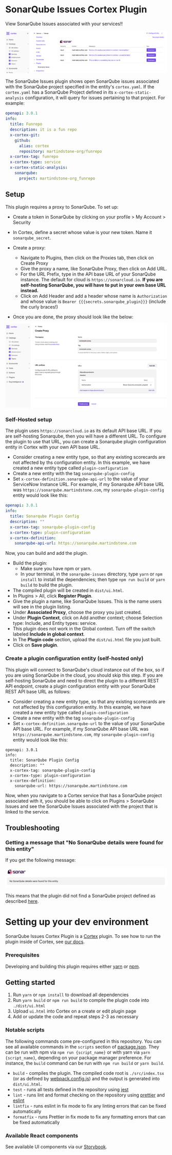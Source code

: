 # SonarQube Issues Cortex Plugin

View SonarQube Issues associated with your services!!

<div align="center"><img src="img/sonarqube-plugin.png" /></div>

The SonarQube Issues plugin shows open SonarQube issues associated with the SonarQube project specified in the entity's `cortex.yaml`. If the `cortex.yaml` has a SonarQube Project defined in its `x-cortex-static-analysis` configuration, it will query for issues pertaining to that project. For example:

```yaml
openapi: 3.0.1
info:
  title: Funrepo
  description: it is a fun repo
  x-cortex-git:
    github:
      alias: cortex
      repository: martindstone-org/funrepo
  x-cortex-tag: funrepo
  x-cortex-type: service
  x-cortex-static-analysis:
    sonarqube:
      project: martindstone-org_funrepo
```

## Setup

This plugin requires a proxy to SonarQube. To set up:

- Create a token in SonarQube by clicking on your profile > My Account > Security
- In Cortex, define a secret whose value is your new token. Name it `sonarqube_secret`.
- Create a proxy:

  - Navigate to Plugins, then click on the Proxies tab, then click on Create Proxy
  - Give the proxy a name, like SonarQube Proxy, then click on Add URL.
  - For the URL Prefix, type in the API base URL of your SonarQube instance. The default for cloud is `https://sonarcloud.io`. **If you are self-hosting SonarQube, you will have to put in your own base URL instead.**
  - Click on Add Header and add a header whose name is `Authorization` and whose value is `Bearer {{{secrets.sonarqube_plugin}}}` (include the curly braces!)

- Once you are done, the proxy should look like the below:

<div align="center"><img src="img/sonarqube-proxy.png"></div>

### Self-Hosted setup

The plugin uses `https://sonarcloud.io` as its default API base URL. If you are self-hosting Sonarqube, then you will have a different URL. To configure the plugin to use that URL, you can create a Sonarqube plugin configuration entity in Cortex with your own API base URL.

- Consider creating a new entity type, so that any existing scorecards are not affected by ths configuration entity. In this example, we have created a new entity type called `plugin-configuration`
- Create a new entity with the tag `sonarqube-plugin-config`
- Set `x-cortex-definition.sonarqube-api-url` to the value of your ServiceNow Instance URL. For example, if my Sonarqube API base URL was `https://sonarqube.martindstone.com`, my `sonarqube-plugin-config` entity would look like this:

```yaml
openapi: 3.0.1
info:
  title: Sonarqube Plugin Config
  description: ""
  x-cortex-tag: sonarqube-plugin-config
  x-cortex-type: plugin-configuration
  x-cortex-definition:
    sonarqube-api-url: https://sonarqube.martindstone.com
```

Now, you can build and add the plugin.

- Build the plugin:
  - Make sure you have npm or yarn.
  - In your terminal, in the `sonarqube-issues` directory, type `yarn` or `npm install` to install the dependencies; then type `npm run build` or `yarn build` to build the plugin.
- The compiled plugin will be created in `dist/ui.html`.
- In Plugins > All, click **Register Plugin**.
- Give the plugin a name, like SonarQube Issues. This is the name users will see in the plugin listing.
- Under **Associated Proxy**, choose the proxy you just created.
- Under **Plugin Context**, click on Add another context; choose Selection type: Include, and Entity types: service.
- This plugin does not work in the Global context. Turn off the switch labeled **Include in global context**.
- In The **Plugin code** section, upload the `dist/ui.html` file you just built.
- Click on **Save plugin**.

### Create a plugin configuration entity (self-hosted only)

This plugin will connect to SonarQube's cloud instance out of the box, so if you are using SonarQube in the cloud, you should skip this step. If you are self-hosting SonarQube and need to direct the plugin to a different REST API endpoint, create a plugin configuration entity with your SonarQube REST API base URL as follows:

- Consider creating a new entity type, so that any existing scorecards are not affected by this configuration entity. In this example, we have created a new entity type called `plugin-configuration`
- Create a new entity with the tag `sonarqube-plugin-config`
- Set `x-cortex-definition.sonarqube-url` to the value of your SonarQube API base URL. For example, if my SonarQube API base URL was `https://sonarqube.martindstone.com`, my `sonarqube-plugin-config` entity would look like this:

```
openapi: 3.0.1
info:
  title: SonarQube Plugin Config
  description: ""
  x-cortex-tag: sonarqube-plugin-config
  x-cortex-type: plugin-configuration
  x-cortex-definition:
    sonarqube-url: https://sonarqube.martindstone.com
```

Now, when you navigate to a Cortex service that has a SonarQube project associated with it, you should be able to click on Plugins > SonarQube Issues and see the SonarQube Issues associated with the project that is linked to the service.

## Troubleshooting

### Getting a message that "No SonarQube details were found for this entity"

If you get the following message:

<div align="center"><img src="img/sonarqube-no-project.png" width="540" /></div>

This means that the plugin did not find a SonarQube project defined as described [here](https://docs.cortex.io/docs/reference/integrations/sonarqube#entity-descriptor).

# Setting up your dev environment

SonarQube Issues Cortex Plugin is a [Cortex](https://www.cortex.io/) plugin. To see how to run the plugin inside of Cortex, see [our docs](https://docs.cortex.io/docs/plugins).

### Prerequisites

Developing and building this plugin requires either [yarn](https://classic.yarnpkg.com/lang/en/docs/install/) or [npm](https://docs.npmjs.com/downloading-and-installing-node-js-and-npm).

## Getting started

1. Run `yarn` or `npm install` to download all dependencies
2. Run `yarn build` or `npm run build` to compile the plugin code into `./dist/ui.html`
3. Upload `ui.html` into Cortex on a create or edit plugin page
4. Add or update the code and repeat steps 2-3 as necessary

### Notable scripts

The following commands come pre-configured in this repository. You can see all available commands in the `scripts` section of [package.json](./package.json). They can be run with npm via `npm run {script_name}` or with yarn via `yarn {script_name}`, depending on your package manager preference. For instance, the `build` command can be run with `npm run build` or `yarn build`.

- `build` - compiles the plugin. The compiled code root is `./src/index.tsx` (or as defined by [webpack.config.js](webpack.config.js)) and the output is generated into `dist/ui.html`.
- `test` - runs all tests defined in the repository using [jest](https://jestjs.io/)
- `lint` - runs lint and format checking on the repository using [prettier](https://prettier.io/) and [eslint](https://eslint.org/)
- `lintfix` - runs eslint in fix mode to fix any linting errors that can be fixed automatically
- `formatfix` - runs Prettier in fix mode to fix any formatting errors that can be fixed automatically

### Available React components

See available UI components via our [Storybook](https://cortexapps.github.io/plugin-core/).
